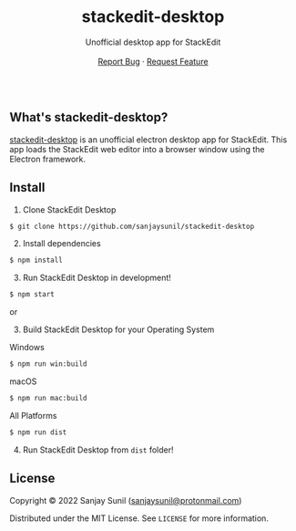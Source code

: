 <!-- Header -->
<br/><br/>
<h1 align="center">stackedit-desktop</h1>
  <p align="center">
    Unofficial desktop app for StackEdit
    <br />
    <br />
    <a href="https://github.com/SanjaySunil/stackedit-desktop/issues/new?assignees=&labels=Bug&template=bug_report.md&title=%5BBUG%5D">Report Bug</a>
    ·
    <a href="https://github.com/SanjaySunil/stackedit-desktop/issues/new?assignees=&labels=Bug&template=bug_report.md&title=%5BBUG%5D">Request Feature</a>
  </p>
</h1>
<br/><br/>

<!-- Description -->
## What's stackedit-desktop?

[stackedit-desktop]() is an unofficial electron desktop app for StackEdit. This app loads the StackEdit web editor into a browser window using the Electron framework.
<br />



<!-- Install -->
## Install
1. Clone StackEdit Desktop
```sh
$ git clone https://github.com/sanjaysunil/stackedit-desktop
```
2. Install dependencies
```sh
$ npm install
```
3. Run StackEdit Desktop in development!
```sh
$ npm start
```

or 

3. Build StackEdit Desktop for your Operating System

Windows
```sh
$ npm run win:build
```
macOS
```sh
$ npm run mac:build
```
All Platforms
```sh
$ npm run dist
```

4. Run StackEdit Desktop from `dist` folder!


<!-- License -->
## License

Copyright © 2022 Sanjay Sunil (sanjaysunil@protonmail.com)

Distributed under the MIT License. See `LICENSE` for more information.